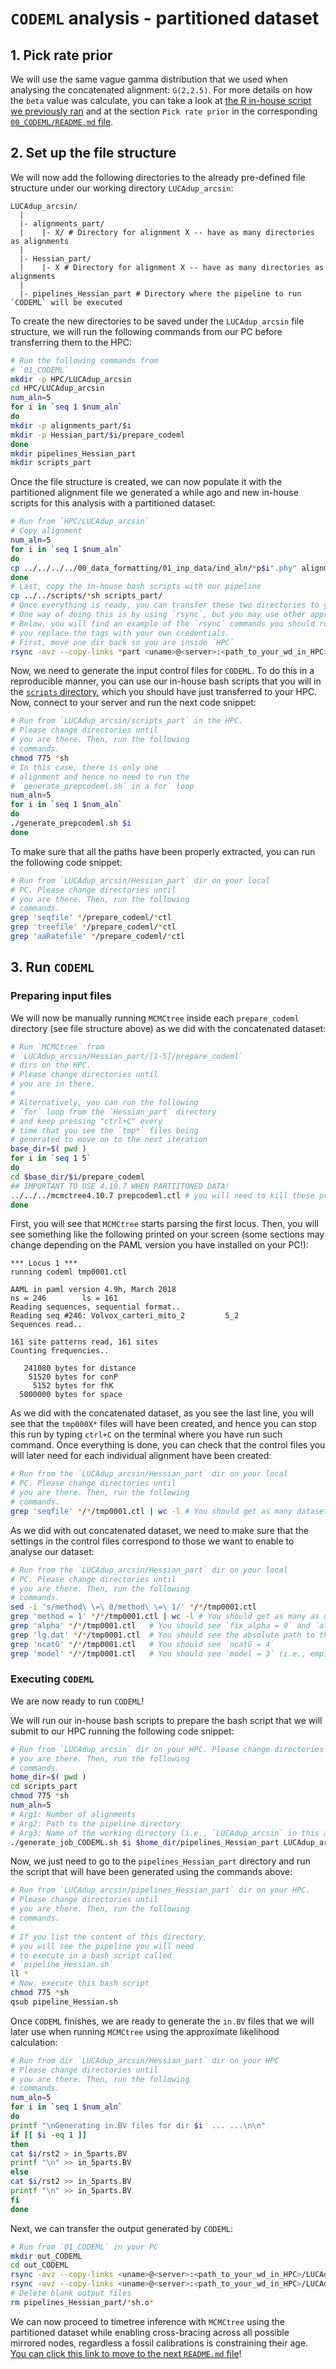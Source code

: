 # `CODEML` analysis - partitioned dataset

## 1. Pick rate prior

We will use the same vague gamma distribution that we used when analysing the concatenated alignment: `G(2,2.5)`. For more details on how the `beta` value was calculate, you can take a look at [the R in-house script we previously ran](../00_CODEML/scripts/calculate_rateprior.R) and at the section `Pick rate prior` in the corresponding [`00_CODEML/README.md` file](../06_CODEML/README.md#1-pick-rate-prior).

## 2. Set up the file structure

We will now add the following directories to the already pre-defined file structure under our working directory `LUCAdup_arcsin`:

```text
LUCAdup_arcsin/
  |
  |- alignments_part/
  |    |- X/ # Directory for alignment X -- have as many directories as alignments
  |       
  |- Hessian_part/
  |    |- X # Directory for alignment X -- have as many directories as alignments
  |          
  |- pipelines_Hessian_part # Directory where the pipeline to run `CODEML` will be executed

```

To create the new directories to be saved under the `LUCAdup_arcsin` file structure, we will run the following commands from our PC before transferring them to the HPC:

```sh
# Run the following commands from 
# `01_CODEML`
mkdir -p HPC/LUCAdup_arcsin
cd HPC/LUCAdup_arcsin 
num_aln=5
for i in `seq 1 $num_aln`
do
mkdir -p alignments_part/$i
mkdir -p Hessian_part/$i/prepare_codeml
done
mkdir pipelines_Hessian_part
mkdir scripts_part
```

Once the file structure is created, we can now populate it with the partitioned alignment file we generated a while ago and new in-house scripts for this analysis with a partitioned dataset:

```sh
# Run from `HPC/LUCAdup_arcsin`
# Copy alignment
num_aln=5
for i in `seq 1 $num_aln`
do
cp ../../../../00_data_formatting/01_inp_data/ind_aln/*p$i".phy" alignments_part/$i
done
# Last, copy the in-house bash scripts with our pipeline
cp ../../scripts/*sh scripts_part/
# Once everything is ready, you can transfer these two directories to your cluster!
# One way of doing this is by using `rsync`, but you may use other approaches.
# Below, you will find an example of the `rsync` commands you should run once
# you replace the tags with your own credentials.
# First, move one dir back so you are inside `HPC`
rsync -avz --copy-links *part <uname>@<server>:<path_to_your_wd_in_HPC>/LUCAdup_arcsin
```

Now, we need to generate the input control files for `CODEML`. To do this in a reproducible manner, you can use our in-house bash scripts that you will in the [`scripts` directory](01_PAML/00_CODEML/scripts), which you should have just transferred to your HPC. Now, connect to your server and run the next code snippet:

```sh
# Run from `LUCAdup_arcsin/scripts_part` in the HPC.
# Please change directories until
# you are there. Then, run the following
# commands.
chmod 775 *sh
# In this case, there is only one 
# alignment and hence no need to run the 
# `generate_prepcodeml.sh` in a for` loop
num_aln=5
for i in `seq 1 $num_aln`
do
./generate_prepcodeml.sh $i
done
```

To make sure that all the paths have been properly extracted, you can run the following code snippet:

```sh
# Run from `LUCAdup_arcsin/Hessian_part` dir on your local
# PC. Please change directories until
# you are there. Then, run the following
# commands.
grep 'seqfile' */prepare_codeml/*ctl
grep 'treefile' */prepare_codeml/*ctl
grep 'aaRatefile' */prepare_codeml/*ctl
```

## 3. Run `CODEML`

### Preparing input files

We will now be manually running `MCMCtree` inside each `prepare_codeml` directory (see file structure above) as we did with the concatenated dataset:

```sh
# Run `MCMCtree` from
# `LUCAdup_arcsin/Hessian_part/[1-5]/prepare_codeml`
# dirs on the HPC. 
# Please change directories until
# you are in there.
#
# Alternatively, you can run the following
# `for` loop from the `Hessian_part` directory
# and keep pressing "ctrl+C" every
# time that you see the `tmp*` files being
# generated to move on to the next iteration
base_dir=$( pwd )
for i in `seq 1 5`
do
cd $base_dir/$i/prepare_codeml
## IMPORTANT TO USE 4.10.7 WHEN PARTIITONED DATA!
../../../mcmctree4.10.7 prepcodeml.ctl # you will need to kill these processes as soon as you have the files you need!
done
```

First, you will see that `MCMCtree` starts parsing the first locus. Then, you will see something like the following printed on your screen (some sections may change depending on the PAML version you have installed on your PC!):

```text
*** Locus 1 ***
running codeml tmp0001.ctl

AAML in paml version 4.9h, March 2018
ns = 246        ls = 161
Reading sequences, sequential format..
Reading seq #246: Volvox_carteri_mito_2         5_2
Sequences read..

161 site patterns read, 161 sites
Counting frequencies..

   241080 bytes for distance
    51520 bytes for conP
     5152 bytes for fhK
  5000000 bytes for space
```

As we did with the concatenated dataset, as you see the last line, you will see that the `tmp000X*` files will have been created, and hence you can stop this run by typing `ctrl+C` on the terminal where you have run such command. Once everything is done, you can check that the control files you will later need for each individual alignment have been created:

```sh
# Run from the `LUCAdup_arcsin/Hessian_part` dir on your local
# PC. Please change directories until
# you are there. Then, run the following
# commands.
grep 'seqfile' */*/tmp0001.ctl | wc -l # You should get as many datasets as you have, in this case 5
```

As we did with out concatenated dataset, we need to make sure that the settings in the control files correspond to those we want to enable to analyse our dataset:

```sh
# Run from the `LUCAdup_arcsin/Hessian_part` dir on your local
# PC. Please change directories until
# you are there. Then, run the following
# commands.
sed -i 's/method\ \=\ 0/method\ \=\ 1/' */*/tmp0001.ctl
grep 'method = 1' */*/tmp0001.ctl | wc -l # You should get as many as datasets you have
grep 'alpha' */*/tmp0001.ctl   # You should see `fix_alpha = 0` and `alpha = 0.5`
grep 'lg.dat' */*/tmp0001.ctl  # You should see the absolute path to the `lg.dat` file in your system
grep 'ncatG' */*/tmp0001.ctl   # You should see `ncatG = 4`
grep 'model' */*/tmp0001.ctl   # You should see `model = 3` (i.e., empirical+F model)
```

### Executing `CODEML`

We are now ready to run `CODEML`!

We will run our in-house bash scripts to prepare the bash script that we will submit to our HPC running the following code snippet:

```sh
# Run from `LUCAdup_arcsin` dir on your HPC. Please change directories until
# you are there. Then, run the following
# commands.
home_dir=$( pwd )
cd scripts_part
chmod 775 *sh
num_aln=5
# Arg1: Number of alignments
# Arg2: Path to the pipeline directory
# Arg3: Name of the working directory (i.e., `LUCAdup_arcsin` in this analysis)
./generate_job_CODEML.sh $i $home_dir/pipelines_Hessian_part LUCAdup_arcsin
```

Now, we just need to go to the `pipelines_Hessian_part` directory and run the script that will have been generated using the commands above:

```sh
# Run from `LUCAdup_arcsin/pipelines_Hessian_part` dir on your HPC.
# Please change directories until
# you are there. Then, run the following
# commands.
#
# If you list the content of this directory,
# you will see the pipeline you will need 
# to execute in a bash script called
# `pipeline_Hessian.sh`
ll *
# Now, execute this bash script
chmod 775 *sh
qsub pipeline_Hessian.sh
```

Once `CODEML` finishes, we are ready to generate the `in.BV` files that we will later use when running `MCMCtree` using the approximate likelihood calculation:

```sh
# Run from dir `LUCAdup_arcsin/Hessian_part` dir on your HPC
# Please change directories until
# you are there. Then, run the following
# commands.
num_aln=5
for i in `seq 1 $num_aln`
do
printf "\nGenerating in.BV files for dir $i  ... ...\n\n"
if [[ $i -eq 1 ]]
then
cat $i/rst2 > in_5parts.BV
printf "\n" >> in_5parts.BV
else
cat $i/rst2 >> in_5parts.BV
printf "\n" >> in_5parts.BV
fi
done
```

Next, we can transfer the output generated by `CODEML`:

```sh
# Run from `01_CODEML` in your PC
mkdir out_CODEML
cd out_CODEML
rsync -avz --copy-links <uname>@<server>:<path_to_your_wd_in_HPC>/LUCAdup_arcsin/Hessian_part .
rsync -avz --copy-links <uname>@<server>:<path_to_your_wd_in_HPC>/LUCAdup_arcsin/pipelines_Hessian_part .
# Delete blank output files
rm pipelines_Hessian_part/*sh.o*
```

We can now proceed to timetree inference with `MCMCtree` using the partitioned dataset while enabling cross-bracing across all possible mirrored nodes, regardless a fossil calibrations is constraining their age. [You can click this link to move to the next `README.md` file](../05_MCMCtree_part/README.md)!
